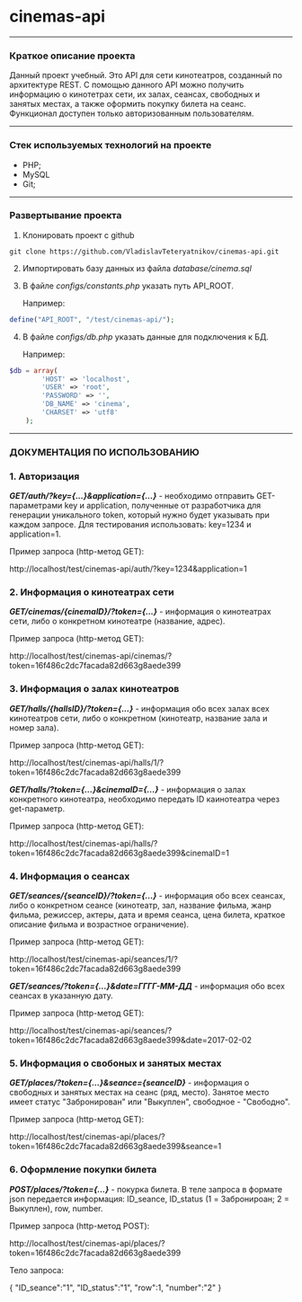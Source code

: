 # cinemas-api
___
### Краткое описание проекта
Данный проект учебный. Это API для сети кинотеатров, созданный по архитектуре REST. С помощью данного API можно получить информацию о кинотетрах сети, их залах, сеансах, свободных и занятых местах, а также оформить покупку билета на сеанс. Функционал доступен только авторизованным пользователям.
___

### Стек используемых технологий на проекте
* PHP;
* MySQL
* Git;
___

### Развертывание проекта
1) Клонировать проект c github 
```gitexclude
git clone https://github.com/VladislavTeteryatnikov/cinemas-api.git
```
2) Импортировать базу данных из файла *database/cinema.sql*
3) В файле *configs/constants.php* указать путь API_ROOT.

   Например:
```php
define("API_ROOT", "/test/cinemas-api/");
```
4) В файле *configs/db.php* указать данные для подключения к БД.

   Например:
```php
$db = array(
        'HOST' => 'localhost',
        'USER' => 'root',
        'PASSWORD' => '',
        'DB_NAME' => 'cinema',
        'CHARSET' => 'utf8'
    );
```
___

### ДОКУМЕНТАЦИЯ ПО ИСПОЛЬЗОВАНИЮ
### 1. Авторизация

***GET/auth/?key={...}&application={...}*** - необходимо отправить GET-параметрами key и application, полученные от разработчика для генерации уникального token, который нужно будет указывать при каждом запросе. Для тестирования использовать: key=1234 и application=1.

Пример запроса (http-метод GET):

http://localhost/test/cinemas-api/auth/?key=1234&application=1

### 2. Информация о кинотеатрах сети

***GET/cinemas/{cinemaID}/?token={...}*** - информация о кинотеатрах сети, либо о конкретном кинотеатре (название, адрес).

Пример запроса (http-метод GET):

http://localhost/test/cinemas-api/cinemas/?token=16f486c2dc7facada82d663g8aede399

### 3. Информация о залах кинотеатров

***GET/halls/{hallsID}/?token={...}*** - информация обо всех залах всех кинотеатров сети, либо о конкретном (кинотеатр, название зала и номер зала).

Пример запроса (http-метод GET):

http://localhost/test/cinemas-api/halls/1/?token=16f486c2dc7facada82d663g8aede399

***GET/halls/?token={...}&cinemaID={...}*** - информация о залах конкретного кинотеатра, необходимо передать ID каинотеатра через get-параметр.

Пример запроса (http-метод GET):

http://localhost/test/cinemas-api/halls/?token=16f486c2dc7facada82d663g8aede399&cinemaID=1

### 4. Информация о сеансах

***GET/seances/{seanceID}/?token={...}*** - информация обо всех сеансах, либо о конкретном сеансе (кинотеатр, зал, название фильма, жанр фильма, режиссер, актеры, дата и время сеанса, цена билета, краткое описание фильма и возрастное ограничение).

Пример запроса (http-метод GET):

http://localhost/test/cinemas-api/seances/1/?token=16f486c2dc7facada82d663g8aede399

***GET/seances/?token={...}&date=ГГГГ-ММ-ДД*** - информация обо всех сеансах в указанную дату.

Пример запроса (http-метод GET):

http://localhost/test/cinemas-api/seances/?token=16f486c2dc7facada82d663g8aede399&date=2017-02-02

### 5. Информация о свобоных и занятых местах

***GET/places/?token={...}&seance={seanceID}*** - информация о свободных и занятых местах на сеанс (ряд, место). Занятое место имеет статус "Забронирован" или "Выкуплен", свободное - "Свободно".

Пример запроса (http-метод GET):

http://localhost/test/cinemas-api/places/?token=16f486c2dc7facada82d663g8aede399&seance=1

### 6. Оформление покупки билета

***POST/places/?token={...}*** - покурка билета. В теле запроса в формате json передается информация: ID_seance, ID_status (1 = Забронироан; 2 = Выкуплен), row, number. 

Пример запроса (http-метод POST):

http://localhost/test/cinemas-api/places/?token=16f486c2dc7facada82d663g8aede399

Тело запроса:

{
   "ID_seance":"1",
   "ID_status":"1",
   "row":1,
   "number":"2"
}
